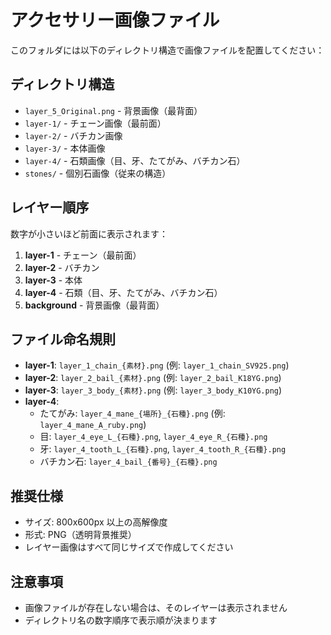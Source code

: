 # アクセサリー画像ファイル

このフォルダには以下のディレクトリ構造で画像ファイルを配置してください：

## ディレクトリ構造
- `layer_5_Original.png` - 背景画像（最背面）
- `layer-1/` - チェーン画像（最前面）
- `layer-2/` - バチカン画像
- `layer-3/` - 本体画像
- `layer-4/` - 石類画像（目、牙、たてがみ、バチカン石）
- `stones/` - 個別石画像（従来の構造）

## レイヤー順序
数字が小さいほど前面に表示されます：
1. **layer-1** - チェーン（最前面）
2. **layer-2** - バチカン
3. **layer-3** - 本体
4. **layer-4** - 石類（目、牙、たてがみ、バチカン石）
5. **background** - 背景画像（最背面）

## ファイル命名規則
- **layer-1**: `layer_1_chain_{素材}.png` (例: `layer_1_chain_SV925.png`)
- **layer-2**: `layer_2_bail_{素材}.png` (例: `layer_2_bail_K18YG.png`)
- **layer-3**: `layer_3_body_{素材}.png` (例: `layer_3_body_K10YG.png`)
- **layer-4**: 
  - たてがみ: `layer_4_mane_{場所}_{石種}.png` (例: `layer_4_mane_A_ruby.png`)
  - 目: `layer_4_eye_L_{石種}.png`, `layer_4_eye_R_{石種}.png`
  - 牙: `layer_4_tooth_L_{石種}.png`, `layer_4_tooth_R_{石種}.png`
  - バチカン石: `layer_4_bail_{番号}_{石種}.png`

## 推奨仕様
- サイズ: 800x600px 以上の高解像度
- 形式: PNG（透明背景推奨）
- レイヤー画像はすべて同じサイズで作成してください

## 注意事項
- 画像ファイルが存在しない場合は、そのレイヤーは表示されません
- ディレクトリ名の数字順序で表示順が決まります